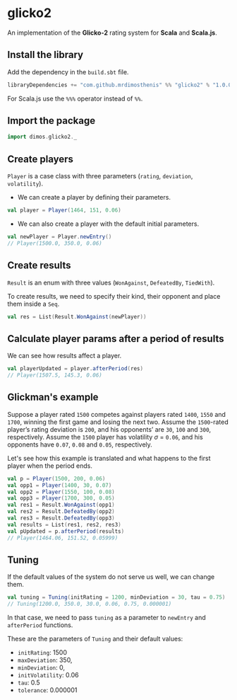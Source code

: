 # glicko2

An implementation of the **Glicko-2** rating system for **Scala** and **Scala.js**.

## Install the library

Add the dependency in the `build.sbt` file.

```scala
libraryDependencies += "com.github.mrdimosthenis" %% "glicko2" % "1.0.0"
```

For Scala.js use the `%%%` operator instead of `%%`.

## Import the package

```scala
import dimos.glicko2._
```

## Create players

`Player` is a case class with three parameters (`rating`, `deviation`, `volatility`).

* We can create a player by defining their parameters.
```scala
val player = Player(1464, 151, 0.06)
```

* We can also create a player with the default initial parameters.
```scala
val newPlayer = Player.newEntry()
// Player(1500.0, 350.0, 0.06)
```

## Create results

`Result` is an enum with three values (`WonAgainst`, `DefeatedBy`, `TiedWith`).

To create results, we need to specify their kind, their opponent and place them inside a `Seq`.
```scala
val res = List(Result.WonAgainst(newPlayer))
```

## Calculate player params after a period of results

We can see how results affect a player.
```scala
val playerUpdated = player.afterPeriod(res)
// Player(1507.5, 145.3, 0.06)
```

## Glickman's example

Suppose a player rated `1500` competes against players rated `1400`, `1550` and `1700`, winning
the first game and losing the next two. Assume the `1500`-rated player’s rating deviation
is `200`, and his opponents’ are `30`, `100` and `300`, respectively. Assume the `1500` player has
volatility _σ_ = `0.06`, and his opponents have `0.07`, `0.08` and `0.05`, respectively.

Let's see how this example is translated and what happens to the first player when the period ends.
```scala
val p = Player(1500, 200, 0.06)
val opp1 = Player(1400, 30, 0.07)
val opp2 = Player(1550, 100, 0.08)
val opp3 = Player(1700, 300, 0.05)
val res1 = Result.WonAgainst(opp1)
val res2 = Result.DefeatedBy(opp2)
val res3 = Result.DefeatedBy(opp3)
val results = List(res1, res2, res3)
val pUpdated = p.afterPeriod(results)
// Player(1464.06, 151.52, 0.05999)
```

## Tuning

If the default values of the system do not serve us well, we can change them.
```scala
val tuning = Tuning(initRating = 1200, minDeviation = 30, tau = 0.75)
// Tuning(1200.0, 350.0, 30.0, 0.06, 0.75, 0.000001)
```

In that case, we need to pass `tuning` as a parameter to `newEntry` and `afterPeriod` functions.

These are the parameters of `Tuning` and their default values:
* `initRating`: 1500
* `maxDeviation`: 350,
* `minDeviation`: 0,
* `initVolatility`: 0.06
* `tau`: 0.5
* `tolerance`: 0.000001
